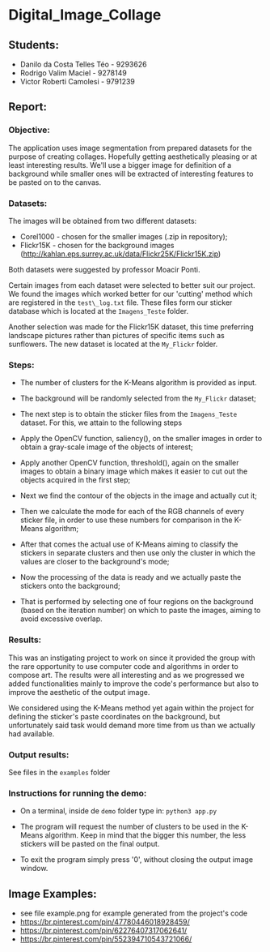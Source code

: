 # Digital\_Image_Collage

## Students:
* Danilo da Costa Telles Téo - 9293626
* Rodrigo Valim Maciel - 9278149
* Victor Roberti Camolesi - 9791239

## Report:
### Objective:
The application uses image segmentation from prepared datasets for the purpose of creating collages. Hopefully getting aesthetically pleasing or at least interesting results. We'll use  a bigger image for definition of a background while smaller ones will be extracted of interesting features to be pasted on to the canvas.

### Datasets:
The images will be obtained from two different datasets:
* Corel1000 - chosen for the smaller images (.zip in repository);
* Flickr15K - chosen for the background images (http://kahlan.eps.surrey.ac.uk/data/Flickr25K/Flickr15K.zip)

Both datasets were suggested by professor Moacir Ponti.

Certain images from each dataset were selected to better suit our project. We found the images which worked better for our 'cutting' method which are registered in the `test\_log.txt` file. These files form our sticker database which is located at the `Imagens_Teste` folder.

Another selection was made for the Flickr15K dataset, this time preferring landscape pictures rather than pictures of specific items such as sunflowers. The new dataset is located at the `My_Flickr` folder.

### Steps:
* The number of clusters for the K-Means algorithm is provided as input.

* The background will be randomly selected from the `My_Flickr` dataset;

* The next step is to obtain the sticker files from the `Imagens_Teste` dataset. For this, we attain to the following steps

* Apply the OpenCV function, saliency(), on the smaller images in order to obtain a gray-scale image of the objects of interest;

* Apply another OpenCV function, threshold(), again on the smaller images to obtain a binary image which makes it easier to cut out the objects acquired in the first step;

* Next we find the contour of the objects in the image and actually cut it;

* Then we calculate the mode for each of the RGB channels of every sticker file, in order to use these numbers for comparison in the K-Means algorithm;

* After that comes the actual use of K-Means aiming to classify the stickers in separate clusters and then use only the cluster in which the values are closer to the background's mode;

* Now the processing of the data is ready and we actually paste the stickers onto the background; 

* That is performed by selecting one of four regions on the background (based on the iteration number) on which to paste the images, aiming to avoid excessive overlap.


### Results:
This was an instigating project to work on since it provided the group with the rare opportunity to use computer code and algorithms in order to compose art. The results were all interesting and as we progressed we added functionalities mainly to improve the code's performance but also to improve the aesthetic of the output image.

We considered using the K-Means method yet again within the project for defining the sticker's paste coordinates on the background, but unfortunately said task would demand more time from us than we actually had available.

### Output results:
 See files in the `examples` folder

### Instructions for running the demo:
* On a terminal, inside de `demo` folder type in:
`python3 app.py`

* The program will request the number of clusters to be used in the K-Means algorithm. Keep in mind that the bigger this number, the less stickers will be pasted on the final output.

* To exit the program simply press '0', without closing the output image window.

## Image Examples:
* see file example.png for example generated from the project's code
* https://br.pinterest.com/pin/47780446018928459/
* https://br.pinterest.com/pin/62276407317062641/
* https://br.pinterest.com/pin/552394710543721066/
